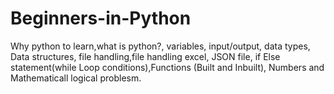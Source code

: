 # Beginners-in-Python
Why python to learn,what is python?, 
variables, input/output, data types, Data structures, file handling,file handling excel, JSON file, 
if Else statement(while Loop conditions),Functions (Built and Inbuilt), Numbers and Mathematicall logical problesm.
